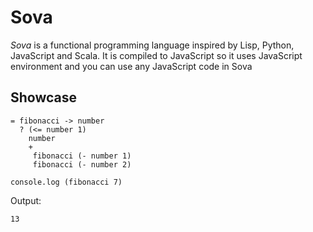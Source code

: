 # Sova

<i>Sova</i> is a functional programming language inspired by Lisp, Python, JavaScript and Scala. It is compiled to JavaScript so it uses JavaScript environment and you can use any JavaScript code in Sova

## Showcase

```
= fibonacci -> number
  ? (<= number 1)
    number
    +
     fibonacci (- number 1)
     fibonacci (- number 2)

console.log (fibonacci 7)
```

Output:

```
13
```

